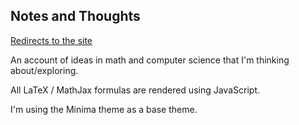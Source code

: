 ## Notes and Thoughts

[Redirects to the site](https://delpinolisette.github.io/)

An account of ideas in math and computer science that I'm thinking about/exploring.

All LaTeX / MathJax formulas are rendered using JavaScript.

I'm using the Minima theme as a base theme. 

